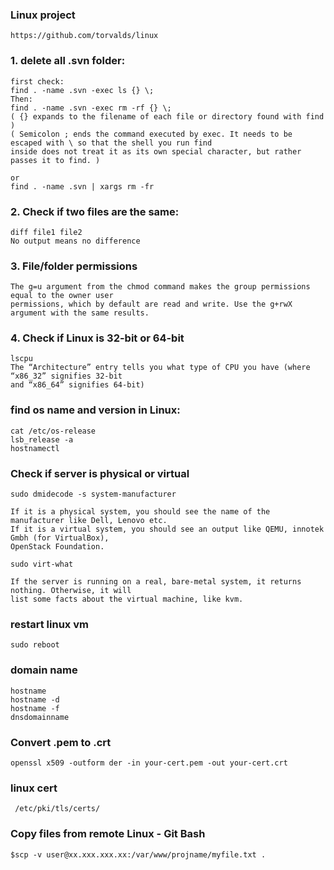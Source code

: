 ### Linux project
	https://github.com/torvalds/linux
 
### 1. delete all .svn folder:
	first check:
	find . -name .svn -exec ls {} \;
	Then:
	find . -name .svn -exec rm -rf {} \;
	( {} expands to the filename of each file or directory found with find )
	( Semicolon ; ends the command executed by exec. It needs to be escaped with \ so that the shell you run find
	inside does not treat it as its own special character, but rather passes it to find. )
	
	or
	find . -name .svn | xargs rm -fr

### 2. Check if two files are the same:
	diff file1 file2
	No output means no difference

### 3. File/folder permissions
	The g=u argument from the chmod command makes the group permissions equal to the owner user 
	permissions, which by default are read and write. Use the g+rwX argument with the same results.

### 4. Check if Linux is 32-bit or 64-bit
	lscpu
	The “Architecture” entry tells you what type of CPU you have (where “x86_32” signifies 32-bit 
 	and “x86_64” signifies 64-bit)
  
### find os name and version in Linux:
	cat /etc/os-release
	lsb_release -a
	hostnamectl
 
### Check if server is physical or virtual
	sudo dmidecode -s system-manufacturer

 	If it is a physical system, you should see the name of the manufacturer like Dell, Lenovo etc.
	If it is a virtual system, you should see an output like QEMU, innotek Gmbh (for VirtualBox), 
 	OpenStack Foundation.

	sudo virt-what

  	If the server is running on a real, bare-metal system, it returns nothing. Otherwise, it will 
   	list some facts about the virtual machine, like kvm.
### restart linux vm
	sudo reboot
### domain name
	hostname 
 	hostname -d
  	hostname -f
   	dnsdomainname
### Convert .pem to .crt
	openssl x509 -outform der -in your-cert.pem -out your-cert.crt
 
### linux cert
	 /etc/pki/tls/certs/
  
### Copy files from remote Linux - Git Bash
	$scp -v user@xx.xxx.xxx.xx:/var/www/projname/myfile.txt .
 
